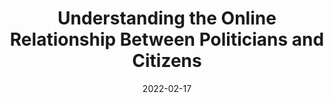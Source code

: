 ---
place: Proceedings of the 12th Web as Corpus Workshop
redirect: /files/PeetersEtAl.pdf
layout: redirect-internal
date: 2022-02-17
authors: ['Jeroen Peeters', 'Michael Opgenhaffen', 'Tim Kreutz', 'Peter van Aelst']
title: "Understanding the Online Relationship Between Politicians and Citizens"
---